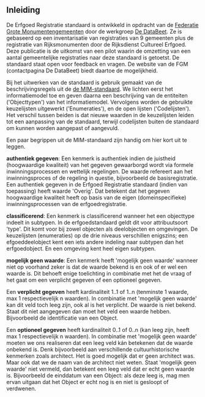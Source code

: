 ## Inleiding

De Erfgoed Registratie standaard is ontwikkeld in opdracht van de [Federatie Grote Monumentengemeenten](https://monumentengemeenten.nl/) door de werkgroep 
[De DataBeet](https://monumentengemeenten.nl/werkgroepen-2/werkgroep-data-beet/). Ze is gebaseerd op een inventarisatie van registraties van 9 gemeenten plus de registratie van Rijksmonumenten door de Rijksdienst Cultureel Erfgoed. Deze publicatie is de uitkomst van een pilot waarin de omzetting van een aantal gemeentelijke registraties naar deze standaard is getoetst. De standaard staat open voor feedback en vragen. De website van de FGM (contactpagina De DataBeet) biedt daartoe de mogelijkheid.

Bij het uitwerken van de standaard is gebruik gemaakt van de beschrijvingsregels uit de [de MIM-standaard](https://docs.geostandaarden.nl/mim/mim/). We lichten eerst het informatiemodel toe en geven daarna een beschrijving van de entiteiten ('Objecttypen') van het informatiemodel. Vervolgens worden de gebruikte  keuzelijsten uitgewerkt ('Enumeraties'), en de open lijsten ('Codelijsten'). Het verschil tussen beiden is dat nieuwe waarden in de keuzelijsten leiden tot een aanpassing van de standaard, terwijl codelijsten buiten de standaard om kunnen worden aangepast of aangevuld.

Een paar begrippen uit de MIM-standaard zijn handig om hier kort uit te leggen. 

**authentiek gegeven**: Een kenmerk is authentiek indien de juistheid (hoogwaardige kwaliteit) van het gegeven gewaarborgd wordt via formele inwinningsprocessen en wettelijk regelingen. De waarde refereert aan het inwinningsproces of de regeling in questie, bijvoorbeeld de basisregistratie. Een authentiek gegeven in de Erfgoed Registratie standaard (indien van toepassing) heeft waarde 'Overig'. Dat betekent dat het gegeven hoogwaardige kwaliteit heeft op basis van de eigen (domeinspecifieke) inwinningsprocessen van de erfgoedregistratie. 

**classificerend**: Een kenmerk is classificerend wanneer het een objecttype indeelt in subtypen. In de erfgoedstandaard geldt dit voor attribuutsoort 'type'. Dit komt voor bij zowel objecten als deelobjecten en omgevingen. De keuzelijsten (enumeraties) op de drie niveaus verschillen enigszins; een efgoeddeelobject kent een iets andere indeling naar subtypen dan het erfgoedobject. En een omgeving kent heel eigen subtypen.

**mogelijk geen waarde**: Een kenmerk heeft 'mogelijk geen waarde' wanneer niet op voorhand zeker is dat de waarde bekend is en ook of er wel een waarde is. Dit behoeft enige toelichting in combinatie met het de vraag of het gaat om een verplicht gegeven of een optioneel gegeven.

Een **verplicht gegeven** heeft kardinaliteit 1..1 of 1..n (tenminste 1 waarde, max 1 respectievelijk n waarden). In combinatie met 'mogelijk geen waarde' kan dit veld toch leeg zijn, ook al is het verplicht. De waarde is niet bekend. Staat dit niet aangegeven dan moet het veld een waarde hebben. Bijvoorbeeld de identificatie van een Object.

Een **optioneel gegeven** heeft kardinaliteit 0..1 of 0..n (kan leeg zijn, heeft max 1 respectievelijk n waarden). In combinatie met 'mogelijk geen waarde' moeten we ons realiseren dat een leeg veld kán betekenen dat de waarde onbekend is. Denk bijvoorbeeld aan verschillende cultuurhistorische kenmerken zoals architect. Het is goed mogelijk dat er geen architect was. Maar ook dat we de naam van de architect niet weten.
Staat 'mogelijk geen waarde' niet vermeld, dan betekent een leeg veld dat er echt geen waarde is. Bijvoorbeeld de einddatum van een Object: als deze leeg is, mag men ervan uitgaan dat het Object er echt nog is en niet is gesloopt of verdwenen.

